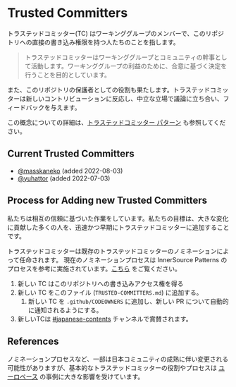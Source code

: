 # Trusted Committers

トラステッドコミッター(TC) はワーキンググループのメンバーで、このリポジトリへの直接の書き込み権限を持つ人たちのことを指します。

> トラステッドコミッターはワーキンググループとコミュニティの幹事として活動します。ワーキンググループの利益のために、合意に基づく決定を行うことを目的としています。

また、このリポジトリの保護者としての役割も果たします。トラステッドコミッターは新しいコントリビューションに反応し、中立な立場で議論に立ち合い、フィードバックを与えます。

この概念についての詳細は、[トラステッドコミッター パターン](https://patterns.innersourcecommons.org/v/jp/p/trusted-committer) も参照してください。

## Current Trusted Committers

* [@masskaneko](https://github.com/masskaneko) (added 2022-08-03)
* [@yuhattor](https://github.com/yuhattor) (added 2022-07-03)

## Process for Adding new Trusted Committers

私たちは相互の信頼に基づいた作業をしています。私たちの目標は、大きな変化に貢献した多くの人を、迅速かつ早期にトラステッドコミッターに追加することです。

トラステッドコミッターは既存のトラステッドコミッターのノミネーションによって任命されます。
現在のノミネーションプロセスは InnerSource Patterns のプロセスを参考に実施されています。[こちら](https://github.com/InnerSourceCommons/InnerSourcePatterns/blob/main/TRUSTED-COMMITTERS.md) をご覧ください。

1. 新しい TC はこのリポジトリへの書き込みアクセス権を得る
1. 新しい TC をこのファイル (`TRUSTED-COMMITTERS.md`) に追加する。
   1. 新しい TC を `.github/CODEOWNERS` に追加し、新しい PR について自動的に通知されるようにする。
1. 新しいTCは [#japanese-contents](https://app.slack.com/client/T04PXKRM0/C03P1MVMBRS) チャンネルで賞賛されます。


## References

ノミネーションプロセスなど、一部は日本コミュニティの成熟に伴い変更される可能性がありますが、基本的なトラステッドコミッターの役割やプロセスは [ユーロペース](https://tech.europace.de/voting-in-new-trusted-committers/) の事例に大きな影響を受けています。
